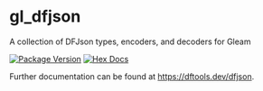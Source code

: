 # gl_dfjson
A collection of DFJson types, encoders, and decoders for Gleam

[![Package Version](https://img.shields.io/hexpm/v/gl_dfjson)](https://hex.pm/packages/gl_dfjson)
[![Hex Docs](https://img.shields.io/badge/hex-docs-ffaff3)](https://hexdocs.pm/gl_dfjson/)

Further documentation can be found at <https://dftools.dev/dfjson>.
